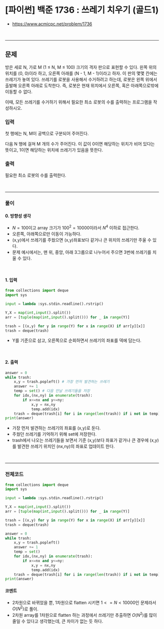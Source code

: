 # **\[파이썬\] 백준 1736 : 쓰레기 치우기 (골드1)**
* https://www.acmicpc.net/problem/1736
<br>

---

## 문제
방은 세로 N, 가로 M (1 ≤ N, M ≤ 100) 크기의 격자 판으로 표현할 수 있다. 왼쪽 위의 위치를 (0, 0)이라 하고, 오른쪽 아래를 (N - 1, M - 1)이라고 하자. 이 판의 몇몇 칸에는 쓰레기가 놓여 있다. 쓰레기를 로봇을 사용해서 수거하려고 하는데, 로봇은 왼쪽 위에서 출발해 오른쪽 아래로 도착한다. 즉, 로봇은 현재 위치에서 오른쪽, 혹은 아래쪽으로밖에 이동할 수 없다.

이때, 모든 쓰레기를 수거하기 위해서 필요한 최소 로봇의 수를 출력하는 프로그램을 작성하시오.

### 입력
첫 행에는 N, M이 공백으로 구분되어 주어진다.

다음 N 행에 걸쳐 M 개의 수가 주어진다. 이 값이 0이면 해당하는 위치가 비어 있다는 뜻이고, 1이면 해당하는 위치에 쓰레기가 있음을 뜻한다.

### 출력
필요한 최소 로봇의 수를 출력한다.

<br>


---

### **풀이**

#### **0\. 방향성 생각**
- $N=100$이고 array 크기가 $100^2 = 10000$이라서 $N^4$ 이하로 접근한다.
- 오른쪽, 아래쪽으로만 이동이 가능하다.
- (x,y)에서 쓰레기를 주웠으면 (x,y)좌표보다 같거나 큰 위치의 쓰레기만 주울 수 있다.
- 문제 예시에서는, 맨 위, 중앙, 아래 3그룹으로 나누어서 주으면 3번에 쓰레기를 치울 수 있다.
<br>


#### **1\. 입력**
```python
from collections import deque
import sys

input = lambda :sys.stdin.readline().rstrip()

Y,X = map(int,input().split())
arr = [tuple(map(int,input().split())) for _ in range(Y)]

trash = [(x,y) for y in range(Y) for x in range(X) if arr[y][x]]
trash = deque(trash)
```
- Y를 기준으로 삼고, 오른쪽으로 순회하면서 쓰레기의 좌표를 덱에 담는다.

<br>


#### **2\. 출력**
```python
answer = 0
while trash:
    x,y = trash.popleft() # 가장 먼저 발견하는 쓰레기
    answer += 1
    temp = set() # 다음 만날 쓰레기들을 저장
    for idx,(nx,ny) in enumerate(trash):
        if x<=nx and y<=ny:
            x,y = nx,ny
            temp.add(idx)
    trash = deque(trash[i] for i in range(len(trash)) if i not in temp)
print(answer)
```
- 가장 먼저 발견하는 쓰레기의 좌표를 (x,y)로 둔다.
- 주웠던 쓰레기를 기억하기 위해 set에 저장한다.
- trash에서 나오는 쓰레기들을 보면서 기준 (x,y)보다 좌표가 같거나 큰 경우에 (x,y)를 발견한 쓰레기 위치인 (nx,ny)의 좌표로 업데이트 한다.
  
<br>

---
### **전체코드**
```python
from collections import deque
import sys

input = lambda :sys.stdin.readline().rstrip()

Y,X = map(int,input().split())
arr = [tuple(map(int,input().split())) for _ in range(Y)]

trash = [(x,y) for y in range(Y) for x in range(X) if arr[y][x]]
trash = deque(trash)

answer = 0
while trash:
    x,y = trash.popleft()
    answer += 1
    temp = set()
    for idx,(nx,ny) in enumerate(trash):
        if x<=nx and y<=ny:
            x,y = nx,ny
            temp.add(idx)
    trash = deque(trash[i] for i in range(len(trash)) if i not in temp)
print(answer)
```

#### **코멘트**

- 2차원으로 바뀌었을 뿐, 1차원으로 flatten 시키면 $1<=N<10000$인 문제라서 $O(N^2)$로 풀이.
- 2차원 array를 1차원으로 flatten 하는 과정에서 쓰레기만 추출하면 $O(N^2)$를 많이 줄일 수 있다고 생각했는데, 큰 차이가 없는 듯 하다.